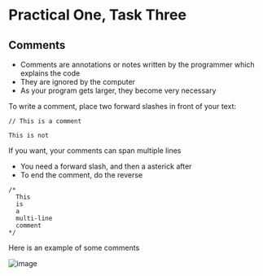 # Practical One, Task Three

## Comments

+ Comments are annotations or notes written by the programmer which explains the code
+ They are ignored by the computer
+ As your program gets larger, they become very necessary

To write a comment, place two forward slashes in front of your text:
```
// This is a comment

This is not
```

If you want, your comments can span multiple lines
+ You need a forward slash, and then a asterick after
+ To end the comment, do the reverse
```
/*
  This
  is
  a
  multi-line
  comment
*/
```

Here is an example of some comments

![image](https://github.com/fslcoding/Practical-1/assets/62078259/e547ebaa-b44f-42c5-8ceb-94f069404394)
